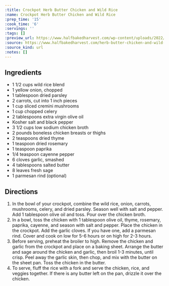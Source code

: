 ```yaml
---
:title: Crockpot Herb Butter Chicken and Wild Rice
:name: Crockpot Herb Butter Chicken and Wild Rice
:prep_time: '15'
:cook_time: '6'
:servings: ''
:tags: []
:preview_url: https://www.halfbakedharvest.com/wp-content/uploads/2022/10/Crockpot-Herb-Butter-Chicken-and-Wild-Rice-7.jpg
:source: https://www.halfbakedharvest.com/herb-butter-chicken-and-wild-rice/
:source_kind: url
:notes: []
---
```


## Ingredients
- 1 1/2 cups wild rice blend
- 1  yellow onion, chopped
- 1 tablespoon dried parsley
- 2  carrots, cut into 1 inch pieces
- 1 cup sliced cremini mushrooms
- 1 cup chopped celery
- 2 tablespoons extra virgin olive oil
- Kosher salt and black pepper
- 3 1/2 cups low sodium chicken broth
- 2 pounds boneless chicken breasts or thighs
- 2 teaspoons dried thyme
- 1 teaspoon dried rosemary
- 1 teaspoon paprika
- 1/4 teaspoon cayenne pepper
- 6 cloves garlic, smashed
- 4 tablespoons salted butter
- 8 leaves fresh sage
- 1  parmesan rind (optional)


## Directions
1. In the bowl of your crockpot, combine the wild rice, onion, carrots, mushrooms, celery, and dried parsley. Season well with salt and pepper. Add 1 tablespoon olive oil and toss. Pour over the chicken broth.
2. In a bowl, toss the chicken with 1 tablespoon olive oil, thyme, rosemary, paprika, cayenne, and season with salt and pepper. Place the chicken in the crockpot. Add the garlic cloves. If you have one, add a parmesan rind. Cover and cook on low for 5-6 hours or on high for 2-3 hours.
3. Before serving, preheat the broiler to high. Remove the chicken and garlic from the crockpot and place on a baking sheet. Arrange the butter and sage around the chicken and garlic, then broil 1-3 minutes, until crisp. Peel away the garlic skin, then chop, and mix with the butter on the sheet pan. Toss the chicken in the butter.
4. To serve, fluff the rice with a fork and serve the chicken, rice, and veggies together. If there is any butter left on the pan, drizzle it over the chicken.
